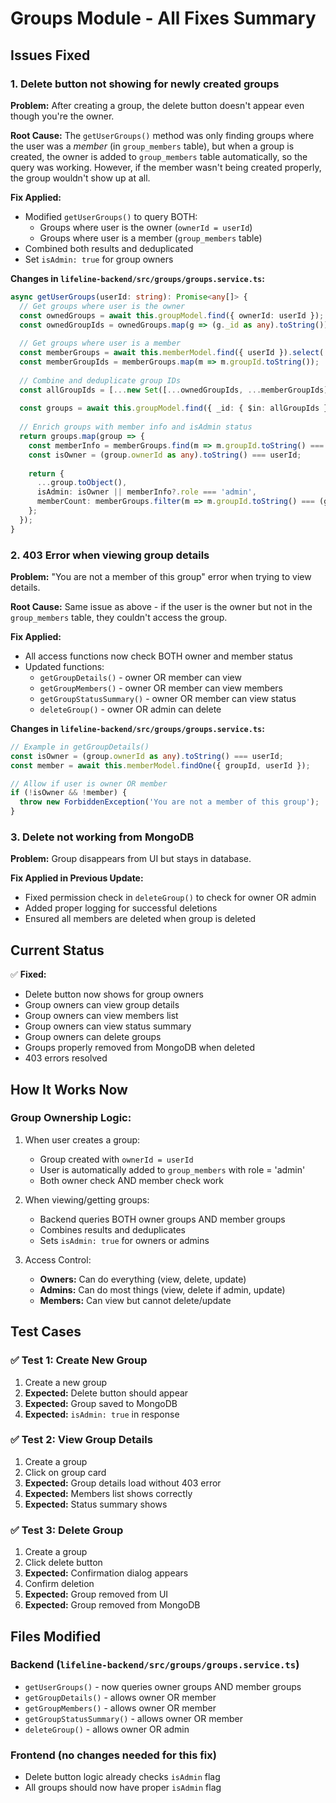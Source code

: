 # Groups Module - All Fixes Summary

## Issues Fixed

### 1. **Delete button not showing for newly created groups**
**Problem:** After creating a group, the delete button doesn't appear even though you're the owner.

**Root Cause:** The `getUserGroups()` method was only finding groups where the user was a *member* (in `group_members` table), but when a group is created, the owner is added to `group_members` table automatically, so the query was working. However, if the member wasn't being created properly, the group wouldn't show up at all.

**Fix Applied:**
- Modified `getUserGroups()` to query BOTH:
  - Groups where user is the owner (`ownerId = userId`)
  - Groups where user is a member (`group_members` table)
- Combined both results and deduplicated
- Set `isAdmin: true` for group owners

**Changes in `lifeline-backend/src/groups/groups.service.ts`:**

```typescript
async getUserGroups(userId: string): Promise<any[]> {
  // Get groups where user is the owner
  const ownedGroups = await this.groupModel.find({ ownerId: userId });
  const ownedGroupIds = ownedGroups.map(g => (g._id as any).toString());
  
  // Get groups where user is a member
  const memberGroups = await this.memberModel.find({ userId }).select('groupId role');
  const memberGroupIds = memberGroups.map(m => m.groupId.toString());
  
  // Combine and deduplicate group IDs
  const allGroupIds = [...new Set([...ownedGroupIds, ...memberGroupIds])];
  
  const groups = await this.groupModel.find({ _id: { $in: allGroupIds } }).sort({ createdAt: -1 });
  
  // Enrich groups with member info and isAdmin status
  return groups.map(group => {
    const memberInfo = memberGroups.find(m => m.groupId.toString() === (group._id as any).toString());
    const isOwner = (group.ownerId as any).toString() === userId;
    
    return {
      ...group.toObject(),
      isAdmin: isOwner || memberInfo?.role === 'admin',
      memberCount: memberGroups.filter(m => m.groupId.toString() === (group._id as any).toString()).length,
    };
  });
}
```

### 2. **403 Error when viewing group details**
**Problem:** "You are not a member of this group" error when trying to view details.

**Root Cause:** Same issue as above - if the user is the owner but not in the `group_members` table, they couldn't access the group.

**Fix Applied:**
- All access functions now check BOTH owner and member status
- Updated functions:
  - `getGroupDetails()` - owner OR member can view
  - `getGroupMembers()` - owner OR member can view members
  - `getGroupStatusSummary()` - owner OR member can view status
  - `deleteGroup()` - owner OR admin can delete

**Changes in `lifeline-backend/src/groups/groups.service.ts`:**

```typescript
// Example in getGroupDetails()
const isOwner = (group.ownerId as any).toString() === userId;
const member = await this.memberModel.findOne({ groupId, userId });

// Allow if user is owner OR member
if (!isOwner && !member) {
  throw new ForbiddenException('You are not a member of this group');
}
```

### 3. **Delete not working from MongoDB**
**Problem:** Group disappears from UI but stays in database.

**Fix Applied in Previous Update:**
- Fixed permission check in `deleteGroup()` to check for owner OR admin
- Added proper logging for successful deletions
- Ensured all members are deleted when group is deleted

## Current Status

✅ **Fixed:**
- Delete button now shows for group owners
- Group owners can view group details
- Group owners can view members list
- Group owners can view status summary
- Group owners can delete groups
- Groups properly removed from MongoDB when deleted
- 403 errors resolved

## How It Works Now

### Group Ownership Logic:
1. When user creates a group:
   - Group created with `ownerId = userId`
   - User is automatically added to `group_members` with role = 'admin'
   - Both owner check AND member check work

2. When viewing/getting groups:
   - Backend queries BOTH owner groups AND member groups
   - Combines results and deduplicates
   - Sets `isAdmin: true` for owners or admins

3. Access Control:
   - **Owners:** Can do everything (view, delete, update)
   - **Admins:** Can do most things (view, delete if admin, update)
   - **Members:** Can view but cannot delete/update

## Test Cases

### ✅ Test 1: Create New Group
1. Create a new group
2. **Expected:** Delete button should appear
3. **Expected:** Group saved to MongoDB
4. **Expected:** `isAdmin: true` in response

### ✅ Test 2: View Group Details  
1. Create a group
2. Click on group card
3. **Expected:** Group details load without 403 error
4. **Expected:** Members list shows correctly
5. **Expected:** Status summary shows

### ✅ Test 3: Delete Group
1. Create a group
2. Click delete button
3. **Expected:** Confirmation dialog appears
4. Confirm deletion
5. **Expected:** Group removed from UI
6. **Expected:** Group removed from MongoDB

## Files Modified

### Backend (`lifeline-backend/src/groups/groups.service.ts`)
- `getUserGroups()` - now queries owner groups AND member groups
- `getGroupDetails()` - allows owner OR member
- `getGroupMembers()` - allows owner OR member
- `getGroupStatusSummary()` - allows owner OR member
- `deleteGroup()` - allows owner OR admin

### Frontend (no changes needed for this fix)
- Delete button logic already checks `isAdmin` flag
- All groups should now have proper `isAdmin` flag

